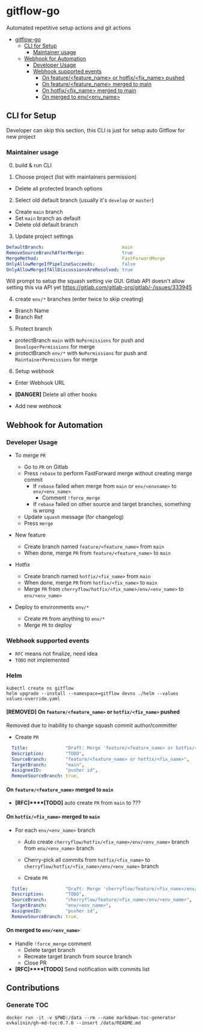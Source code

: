 # gitflow-go

Automated repetitive setup actions and git actions

<!--ts-->
   * [gitflow-go](#gitflow-go)
      * [CLI for Setup](#cli-for-setup)
         * [Maintainer usage](#maintainer-usage)
      * [Webhook for Automation](#webhook-for-automation)
         * [Developer Usage](#developer-usage)
         * [Webhook supported events](#webhook-supported-events)
            * [On feature/&lt;feature_name&gt; or hotfix/&lt;fix_name&gt; pushed](#on-featurefeature_name-or-hotfixfix_name-pushed)
            * [On feature/&lt;feature_name&gt; merged to main](#on-featurefeature_name-merged-to-main)
            * [On hotfix/&lt;fix_name&gt; merged to main](#on-hotfixfix_name-merged-to-main)
            * [On merged to env/&lt;env_name&gt;](#on-merged-to-envenv_name)

<!-- Added by: root, at: Mon Jul 12 05:33:03 UTC 2021 -->

<!--te-->

## CLI for Setup

Developer can skip this section, this CLI is just for setup auto Gitflow for new project

### Maintainer usage 

0. build & run CLI
   
1. Choose project (list with maintainers permission)

- Delete all protected branch options

2. Select old default branch (usually it's `develop` or `master`)

- Create `main` branch
- Set `main` branch as default
- Delete old default branch

3. Update project settings

```yaml
DefaultBranch:                             main
RemoveSourceBranchAfterMerge:              true
MergeMethod:                               FastForwardMerge
OnlyAllowMergeIfPipelineSucceeds:          false
OnlyAllowMergeIfAllDiscussionsAreResolved: true
```

Will prompt to setup the squash setting vie GUI. Gitlab API doesn't allow setting this via API yet https://gitlab.com/gitlab-org/gitlab/-/issues/333945

4. create `env/*` branches (enter twice to skip creating)

- Branch Name
- Branch Ref 

5. Protect branch

- protectBranch `main`  with `NoPermissions` for push and `DeveloperPermissions`  for merge
- protectBranch `env/*` with `NoPermissions` for push and `MaintainerPermissions` for merge

6. Setup webhook

- Enter Webhook URL

- **[DANGER]** Delete all other hooks
- Add new webhook

## Webhook for Automation

### Developer Usage

- To merge `PR`
  + Go to `PR` on Gitlab
  + Press `rebase` to perform FastForward merge without creating merge commit
    + If `rebase` failed when merge from `main` or `env/<envname>` to `env/<env_name>`
      + Comment `!force_merge` 
    + If `rebase` failed on other source and target branches, something is wrong
  + Update `squash` message (for changelog)
  + Press `merge`
  

- New feature 
  + Create branch named `feature/<feature_name>` from `main`
  + When done, merge `PR` from `feature/<feature_name>` to `main`


- Hotfix
  + Create branch named `hotfix/<fix_name>` from `main`
  + When done, merge `PR` from `hotfix/<fix_name>` to `main`
  + Merge `PR` from `cherryflow/hotfix/<fix_name>/env/<env_name>` to `env/<env_name>` 


- Deploy to environments `env/*`
  + Create `PR` from anything to `env/*`
  + Merge `PR` to deploy


### Webhook supported events

- `RFC` means not finalize, need idea
- `TODO` not implemented

### Helm

```shell
kubectl create ns gitflow
helm upgrade --install --namespace=gitflow devns ./helm --values values-override.yaml
```


#### [REMOVED] On `feature/<feature_name>` or `hotfix/<fix_name>` pushed

Removed due to inability to change squash commit author/committer

- Create `PR`

```yaml
  Title:              "Draft: Merge 'feature/<feature_name> or hotfix/<fix_name>' into main",
  Description:        "TODO",
  SourceBranch:       "feature/<feature_name> or hotfix/<fix_name>",
  TargetBranch:       "main",
  AssigneeID:         "pusher id",
  RemoveSourceBranch: true,
```

#### On `feature/<feature_name>` merged to `main`
- **[RFC]****[TODO]** auto create `PR` from `main` to ???


#### On `hotfix/<fix_name>` merged to `main`

- For each `env/<env_name>` branch 

    - Auto create `cherryflow/hotfix/<fix_name>/env/<env_name>` branch from `env/<env_name>` branch
    
    - Cherry-pick all commits from `hotfix/<fix_name>` to `cherryflow/hotfix/<fix_name>/env/<env_name>` branch
    
    - Create `PR`

```yaml
  Title:              "Draft: Merge 'cherryflow/feature/<fix_name>/env/<env_name>' into env/<env_name>",
  Description:        "TODO",
  SourceBranch:       "cherryflow/feature/<fix_name>/env/<env_name>",
  TargetBranch:       "env/<env_name>",
  AssigneeID:         "pusher id",
  RemoveSourceBranch: true,
```  

#### On merged to `env/<env_name>`

- Handle `!force_merge` comment
  - Delete target branch
  - Recreate target branch from source branch
  - Close PR
- **[RFC]****[TODO]** Send notification with commits list

## Contributions

### Generate TOC

```shell
docker run -it -v $PWD:/data --rm --name markdown-toc-generator evkalinin/gh-md-toc:0.7.0 --insert /data/README.md
```